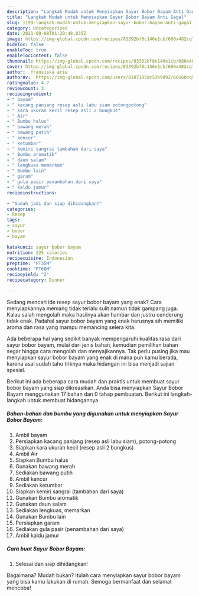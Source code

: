 ```yaml
---
description: "Langkah Mudah untuk Menyiapkan Sayur Bobor Bayam Anti Gagal"
title: "Langkah Mudah untuk Menyiapkan Sayur Bobor Bayam Anti Gagal"
slug: 1199-langkah-mudah-untuk-menyiapkan-sayur-bobor-bayam-anti-gagal
category: Uncategorized
date: 2021-09-08T01:20:48.035Z
image: https://img-global.cpcdn.com/recipes/83392bf8c146e1cb/680x482cq70/sayur-bobor-bayam-foto-resep-utama.jpg
hideToc: false
enableToc: true
enableTocContent: false
thumbnail: https://img-global.cpcdn.com/recipes/83392bf8c146e1cb/680x482cq70/sayur-bobor-bayam-foto-resep-utama.jpg
cover: https://img-global.cpcdn.com/recipes/83392bf8c146e1cb/680x482cq70/sayur-bobor-bayam-foto-resep-utama.jpg
author:  fransiska arie
authorAv:  https://img-global.cpcdn.com/users/8107185dc53b9d92/60x60cq50/avatar.jpg
ratingvalue: 4.7
reviewcount: 3
recipeingredient:
- " bayam"
- " kacang panjang resep asli labu siam potongpotong"
- " kara ukuran kecil resep asli 2 bungkus"
- " Air"
- " Bumbu halus"
- " bawang merah"
- " bawang putih"
- " kencur"
- " ketumbar"
- " kemiri sangrai tambahan dari saya"
- " Bumbu aromatik"
- " daun salam"
- " lengkuas memarkan"
- " Bumbu lain"
- " garam"
- " gula pasir penambahan dari saya"
- " kaldu jamur"
recipeinstructions:

- "Sudah jadi dan siap dihidangkan!"
categories:
- Resep
tags:
- sayur
- bobor
- bayam

katakunci: sayur bobor bayam 
nutrition: 225 calories
recipecuisine: Indonesian
preptime: "PT35M"
cooktime: "PT60M"
recipeyield: "2"
recipecategory: Dinner

---
```



Sedang mencari ide resep sayur bobor bayam yang enak? Cara menyiapkannya memang tidak terlalu sulit namun tidak gampang juga. Kalau salah mengolah maka hasilnya akan hambar dan justru cenderung tidak enak. Padahal sayur bobor bayam yang enak harusnya sih memiliki aroma dan rasa yang mampu memancing selera kita.




Ada beberapa hal yang sedikit banyak mempengaruhi kualitas rasa dari sayur bobor bayam, mulai dari jenis bahan, kemudian pemilihan bahan segar hingga cara mengolah dan menyajikannya. Tak perlu pusing jika mau menyiapkan sayur bobor bayam yang enak di mana pun kamu berada, karena asal sudah tahu triknya maka hidangan ini bisa menjadi sajian spesial.


Berikut ini ada beberapa cara mudah dan praktis untuk membuat sayur bobor bayam yang siap dikreasikan. Anda bisa menyiapkan Sayur Bobor Bayam menggunakan 17 bahan dan 0 tahap pembuatan. Berikut ini langkah-langkah untuk membuat hidangannya.

<!--inarticleads1-->

##### Bahan-bahan dan bumbu yang digunakan untuk menyiapkan Sayur Bobor Bayam:

1. Ambil  bayam
1. Persiapkan  kacang panjang (resep asli labu siam), potong-potong
1. Siapkan  kara ukuran kecil (resep asli 2 bungkus)
1. Ambil  Air
1. Siapkan  Bumbu halus
1. Gunakan  bawang merah
1. Sediakan  bawang putih
1. Ambil  kencur
1. Sediakan  ketumbar
1. Siapkan  kemiri sangrai (tambahan dari saya)
1. Gunakan  Bumbu aromatik
1. Gunakan  daun salam
1. Sediakan  lengkuas, memarkan
1. Gunakan  Bumbu lain
1. Persiapkan  garam
1. Sediakan  gula pasir (penambahan dari saya)
1. Ambil  kaldu jamur




<!--inarticleads2-->

##### Cara buat Sayur Bobor Bayam:


1. Selesai dan siap dihidangkan!



Bagaimana? Mudah bukan? Itulah cara menyiapkan sayur bobor bayam yang bisa kamu lakukan di rumah. Semoga bermanfaat dan selamat mencoba!
